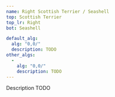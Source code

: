 ```yaml
---
name: Right Scottish Terrier / Seashell
top: Scottish Terrier
top_lr: Right
bot: Seashell

default_alg:
  alg: "0,0/"
  description: TODO
other_algs:
  -
    alg: "0,0/"
    description: TODO
---
```


Description TODO


